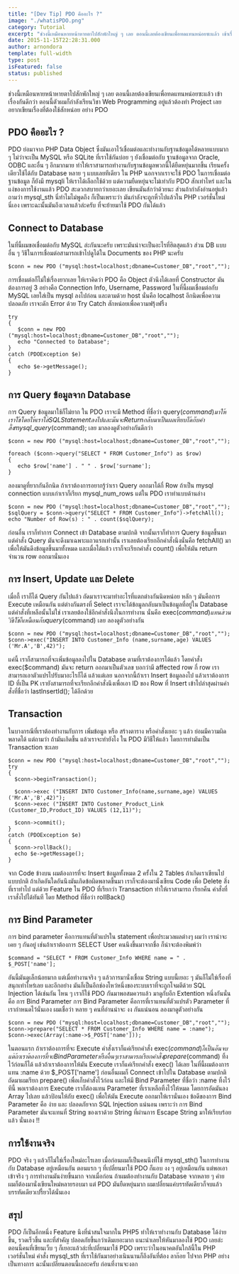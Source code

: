 ```yaml
---
title: "[Dev Tip] PDO คืออะไร ?"
image: "./whatisPDO.png"
category: Tutorial
excerpt: "ช่วงนี้เหมือนหายหน้าหายตาไปสักพักใหญ่ ๆ เลย ตอนนี้เลยต้องเขียนเพื่อทดแทนหน่อยซะแล้ว เข้าเรื่องกันดีกว่า ตอนนี้ตัวผมก็กำลังเรียนวิชา Web Programming อยู่แล้วต้องทำ Project เลยอยากเขียนเรื่องที่ต้องใช้สักหน่อย อย่าง PDO"
date: 2015-11-15T22:28:31.000
author: arnondora
template: full-width
type: post
isFeatured: false
status: published
---
```


ช่วงนี้เหมือนหายหน้าหายตาไปสักพักใหญ่ ๆ เลย ตอนนี้เลยต้องเขียนเพื่อทดแทนหน่อยซะแล้ว เข้าเรื่องกันดีกว่า ตอนนี้ตัวผมก็กำลังเรียนวิชา Web Programming อยู่แล้วต้องทำ Project เลยอยากเขียนเรื่องที่ต้องใช้สักหน่อย อย่าง PDO

## PDO คืออะไร ?
PDO ย่อมาจาก PHP Data Object ซึ่งมันเอาไว้เชื่อมต่อและทำงานกับฐานข้อมูลได้หลายแบบมาก ๆ ไม่ว่าจะเป็น MySQL หรือ SQLite ที่เราใช้กันบ่อย ๆ ยังเชื่อมต่อกับ ฐานข้อมูลจาก Oracle, ODBC และอื่น ๆ อีกมากมาย ทำให้เราสามารถทำงานกับฐานข้อมูลพวกนี้ได้ยืดหยุ่นมากขึ้น เรียนครั้งเดียวใช้ได้กับ Database หลาย ๆ แบบเลยทีเดียว
ใน PHP นอกจากเราจะใช้ PDO ในการเชื่อมต่อฐานข้อมูล ก็ยังมี mysqli ให้เราได้เลือกใช้ด้วย แต่ความยืดหยุ่นจะไม่เท่ากับ PDO สักเท่าไหร่ และในแง่ของการใช้งานแล้ว PDO สะดวกสบายกว่าเยอะเลย เขียนมันส์กว่าด้วยนะ
ส่วนถ้ากำลังอ่านอยู่แล้ว ถามว่า mysql\_sth นี่ทำไมไม่พูดถึง ก็เป็นเพราะว่า มันกำลังจะถูกหิ้วไปแล้วใน PHP เวอร์ชั่นใหม่นี่เอง เพราะฉะนั้นมันถึงเวลาแล้วล่ะครับ ที่จะย้ายมาใช้ PDO กันได้แล้ว

## Connect to Database
ในที่นี้ผมขอเชื่อมต่อกับ MySQL ล่ะกันนะครับ เพราะมันน่าจะเป็นอะไรที่ฮิตสุดแล้ว ส่วน DB แบบอื่น ๆ วิธีในการเชื่อมต่อสามารถเข้าไปดูได้ใน Documents ของ PHP นะครับ

    $conn = new PDO ("mysql:host=localhost;dbname=Customer_DB","root","");

การเชื่อมต่อก็ไม่ใช่เรื่องยากเลย ให้เราคิดว่า PDO คือ Object ตัวนึงได้เลยที่ Constructor มันต้องการอยู่ 3 อย่างคือ Connection Info, Username, Password ในที่นี้ผมเชื่อมต่อกับ MySQL เลยใส่เป็น mysql ลงไปก่อน และตามด้วย host นั่นคือ localhost
อีกนิดเพื่อความปลอดภัย เราจะดัก Error ด้วย Try Catch สักหน่อยเพื่อความฟรุ้งฟริ้ง

    try
    {
       $conn = new PDO ("mysql:host=localhost;dbname=Customer_DB","root","");
       echo "Connected to Database";
    }
    catch (PDOException $e)
    {
       echo $e->getMessage();
    }

## การ Query ข้อมูลจาก Database
การ Query ข้อมูลมาใช้ก็ไม่ยาก ใน PDO เราจะมี Method ที่ชื่อว่า query($command) มาให้เราใช้ โดยให้เราใส่ SQL Statement ลงไป และมันจะ Return กลับมาเป็นผล เทียบได้กับคำสั่ง mysql\_query($command); เลย มาลองดูตัวอย่างกันดีกว่า

    $conn = new PDO ("mysql:host=localhost;dbname=Customer_DB","root","");

    foreach ($conn->query("SELECT * FROM Customer_Info") as $row)
    {
       echo $row['name'] . " " . $row['surname'];
    }

ลองมาดูที่ยากกันอีกนิด ถ้าเราต้องการอยากรู้ว่าเรา Query ออกมาได้กี่ Row ถ้าเป็น mysql connection แบบเก่าเราก็เรียก mysql\_num\_rows แต่ใน PDO เราทำแบบด้านล่าง

    $conn = new PDO ("mysql:host=localhost;dbname=Customer_DB","root","");
    $sqlQuery = $conn->query("SELECT * FROM Customer_Info")->fetchAll();
    echo "Number of Row(s) : " . count($sqlQuery);

ก่อนอื่น เราก็ทำการ Connect เข้า Database ตามปกติ จากนั้นเราก็ทำการ Query ข้อมูลขึ้นมา แต่คำสั่ง Query มันจะดึงมาเฉพาะแถวแรกเท่านั้น เราเลยต้องเรียกอีกคำสั่งนึงนั่นคือ fetchAll() มาเพื่อให้มันดึงข้อมูลขึ้นมาทั้งหมด และเมื่อได้แล้ว เราก็จะเรียกคำสั่ง count() เพื่อให้มัน return จำนวน row ออกมานั่นเอง

## การ Insert, Update และ Delete
เมื่อกี้ เราก็ได้ Query กันไปแล้ว ถัดมาเราจะมาทำอะไรที่แตกต่างกันนิดหน่อย หลัก ๆ มันคือการ Execute เหมือนกัน แต่ต่างกันตรงที่ Select เราจะได้ข้อมูลกลับมาเป็นข้อมูลที่อยู่ใน Database แต่คำสั่งที่เหลือนั้นไม่ใช่ เราเลยต้องใช้อีกคำสั่งนึงในการทำงาน นั่นคือ exec($command) แทน ส่วนวิธีใช้ก็เหมือนกับ query($command) เลย ลองดูตัวอย่างกัน

    $conn = new PDO ("mysql:host=localhost;dbname=Customer_DB","root","");
    $conn->exec("INSERT INTO Customer_Info (name,surname,age) VALUES ('Mr.A','B',42)");

แค่นี้ เราก็สามารถที่จะเพิ่มข้อมูลลงไปใน Database ตามที่เราต้องการได้แล้ว โดยคำสั่ง exec($command) มันจะ return ออกมาเป็นตัวเลข บอกว่ามี affected row กี่ row เราสามารถเอาตัวแปรไปรับมาอะไรก็ได้ แล้วแต่เลย
นอกจากนี้ถ้าเรา Insert ข้อมูลลงไป แล้วเราต้องการ ID ที่เป็น PK เรายังสามารถที่จะเรียกอีกคำสั่งนึงเพื่อเอา ID ของ Row ที่ Insert เข้าไปล่าสุดผ่านคำสั่งที่ชื่อว่า lastInsertId(); ได้อีกด้วย

## Transaction
ในบางกรณีที่เราต้องทำงานกับการ เพิ่มข้อมูล หรือ สร้างตาราง หรือคำสั่งเยอะ ๆ แล้ว ย่อมมีความผิดพลาดได้ แต่ถามว่า ถ้ามันเกิดขึ้น แล้วเราจะทำยังไง ใน PDO มีวิธีให้แล้ว โดยการทำมันเป็น Transaction ซะเลย

    $conn = new PDO ("mysql:host=localhost;dbname=Customer_DB","root","");
    try
    {
      $conn->beginTransaction();

      $conn->exec ("INSERT INTO Customer_Info(name,surname,age) VALUES ('Mr.A','B',42)");
      $conn->exec ("INSERT INTO Customer_Product_Link (Customer_ID,Product_ID) VALUES (12,11)");

      $conn->commit();
    }
    catch (PDOException $e)
    {
      $conn->rollBack();
      echo $e->getMessage();
    }

จาก Code ข้างบน ผมต้องการที่จะ Insert ข้อมูลทั้งหมด 2 ครั้งใน 2 Tables ถ้าเกิดเราเขียนไปแบบปกติ ถ้าเกิดอันใดอันนึงมันเกิดข้อผิดพลาดขึ้นมา เราก็จะต้องมานั่งเขียน Code เพื่อ Delete สิ่งที่เราทำไป แต่ด้วย Feature ใน PDO ที่เรียกว่า Transaction ทำให้เราสามารถ เรียกคืน คำสั่งที่เราสั่งไปได้ทันที โดย Method ที่ชื่อว่า rollBack()

## การ Bind Parameter
การ bind parameter คือการแทนที่ตัวแปรใน statement เพื่อประมวลผลต่างๆ ผมว่า เราน่าจะเคย ๆ กันอยู่ เช่นถ้าเราต้องการ SELECT User คนนึงขึ้นมาจากชื่อ ก็น่าจะต้องพิมพ์ว่า

    $command = "SELECT * FROM Customer_Info WHERE name = " . $_POST['name'];

อันนี้มันดูเล็กน้อยมาก แต่เมื่อทำงานจริง ๆ แล้วการมานั่งเชื่อม String แบบนี้เยอะ ๆ มันก็ไม่ใช่เรื่องที่สนุกเท่าไหร่เลย และอีกอย่าง มันก็เป็นอีกช่องโหว่หนึ่งของระบบเราที่จะถูกโจมตีด้วย SQL Injection ได้เช่นกัน ไหน ๆ เราก็ใช้ PDO กันมาพอสมควรแล้ว มาดูกับอีก Extention หนึ่งกันนั่นคือ การ Bind Parameter
การ Bind Parameter คือการที่เราแทนที่ตัวแปรตัว Parameter ที่เรากำหนดไว้นั่นเอง ผมเชื่อว่า หลาย ๆ คนที่อ่านน่าจะ งง กันแน่นอน ลองมาดูตัวอย่างกัน

    $conn = new PDO ("mysql:host=localhost;dbname=Customer_DB","root","");
    $conn->prepare("SELECT * FROM Customer_Info WHERE name = :name");
    $conn->exec(Array(:name->$_POST['name']));

ในตอนแรก ถ้าเราต้องการที่จะ Execute คำสั่งเราก็แค่เรียกคำสั่ง exec($command) ก็เป็นอันจบ แต่ถ้าเราต้องการที่จะ Bind Parameter หรืออื่น ๆ เราสามารถเรียกคำสั่ง prepare($command) ทิ้งไว้ก่อนก็ได้ แล้วถ้าเราต้องการให้มัน Execute เราก็แค่เรียกคำสั่ง exec() ได้เลย
ในที่นี้ผมต้องการแทน :name ด้วย $\_POST\['name'\] ก่อนอื่นผมก็ Connect เข้าไปใน Database ตามปกติ ถัดมาผมเรียก prepare() เพื่อเก็บคำสั่งไว้ก่อน และให้มี Bind Parameter ที่ชื่อว่า :name ทิ้งไว้ ทีนี้ พอเราต้องการ Execute เราก็ต้องแทน Parameter ที่เราเหลือทิ้งไว้ให้หมด โดยการอัดมันลง Array ไปเลย แล้วป้อนให้กับ exec() เพื่อให้มัน Execute ออกมาให้เรานั่นเอง
ข้อดีของการ Bind Parameter คือ ง่าย และ ปลอดภัยจาก SQL Injection แน่นอน เพราะว่า การ Bind Parameter มันจะแทนที่ String ของเราด้วย String ที่ผ่านการ Escape String มาให้เรียบร้อยแล้ว นั่นเอง !!

## การใช้งานจริง
PDO จริง ๆ แล้วก็ไม่ใช่เรื่องใหม่อะไรเลย เมื่อก่อนผมก็เป็นคนนึงที่ใช้ mysql\_sth() ในการทำงานกับ Database อยู่เหมือนกัน ตอนแรก ๆ ที่เปลี่ยนมาใช้ PDO ก็แอบ งง ๆ อยู่เหมือนกัน แต่พอเอาเข้าจริง ๆ การทำงานมันง่ายขึ้นมาก จากเมื่อก่อน ถ้าผมต้องทำงานกับ Database จากหลาย ๆ ค่าย ผมก็ต้องมานั่งเขียนใหม่หลายรอบมา แต่ PDO มันยืดหยุ่นมาก ผมเปลี่ยนแค่บรรทัดเดียวก็จบแล้ว บรรทัดเดียวเปรี้ยวได้นั่นเอง

## สรุป
PDO ก็เป็นอีกหนึ่ง Feature นึงที่น่าสนใจมากใน PHP5 ทำให้เราทำงานกับ Database ได้ง่ายขึ้น, รวดเร็วขึ้น และที่สำคัญ ปลอดภัยขึ้นกว่าเดิมเยอะมาก แนะนำเลยให้หันมาลองใช้ PDO เลยล่ะ ตอนนี้คนที่เขียนเว็บ ๆ ก็เยอะแล้วล่ะที่เปลี่ยนมาใช้ PDO เพราะว่าในอนาคตอันใกล้นี้ใน PHP เวอร์ชั่นใหม่ คำสั่ง mysql\_sth ที่เราใช้กันมาอย่างเนินนานก็ถึงอันที่ต้อง ลาก๊อย ไปจาก PHP อย่างเป็นทางการ ฉะนั้นเปลี่ยนตอนนี้เถอะครับ ก่อนที่งานจะงอก
